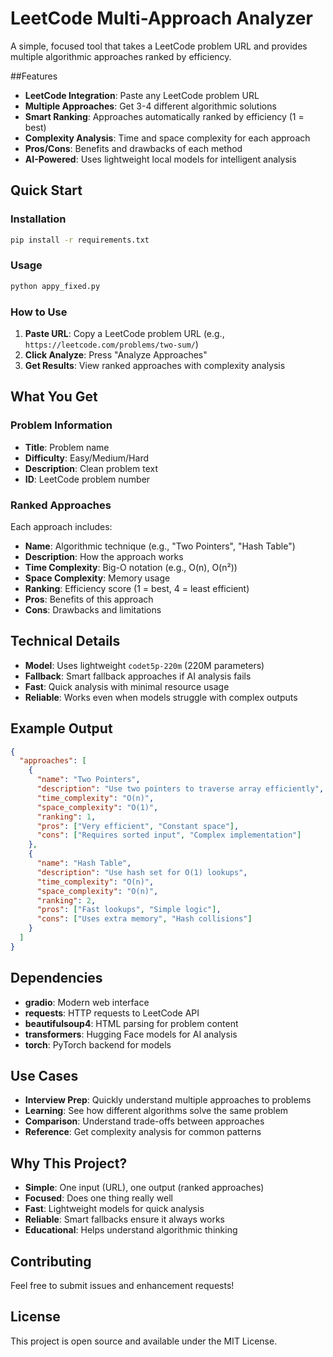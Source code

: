 # LeetCode Multi-Approach Analyzer

A simple, focused tool that takes a LeetCode problem URL and provides multiple algorithmic approaches ranked by efficiency.

##Features

- **LeetCode Integration**: Paste any LeetCode problem URL
- **Multiple Approaches**: Get 3-4 different algorithmic solutions
- **Smart Ranking**: Approaches automatically ranked by efficiency (1 = best)
- **Complexity Analysis**: Time and space complexity for each approach
- **Pros/Cons**: Benefits and drawbacks of each method
- **AI-Powered**: Uses lightweight local models for intelligent analysis

##  Quick Start

### Installation
```bash
pip install -r requirements.txt
```

### Usage
```bash
python appy_fixed.py
```

### How to Use
1. **Paste URL**: Copy a LeetCode problem URL (e.g., `https://leetcode.com/problems/two-sum/`)
2. **Click Analyze**: Press "Analyze Approaches"
3. **Get Results**: View ranked approaches with complexity analysis

## What You Get

### Problem Information
- **Title**: Problem name
- **Difficulty**: Easy/Medium/Hard
- **Description**: Clean problem text
- **ID**: LeetCode problem number

### Ranked Approaches
Each approach includes:
- **Name**: Algorithmic technique (e.g., "Two Pointers", "Hash Table")
- **Description**: How the approach works
- **Time Complexity**: Big-O notation (e.g., O(n), O(n²))
- **Space Complexity**: Memory usage
- **Ranking**: Efficiency score (1 = best, 4 = least efficient)
- **Pros**: Benefits of this approach
- **Cons**: Drawbacks and limitations

## Technical Details

- **Model**: Uses lightweight `codet5p-220m` (220M parameters)
- **Fallback**: Smart fallback approaches if AI analysis fails
- **Fast**: Quick analysis with minimal resource usage
- **Reliable**: Works even when models struggle with complex outputs

## Example Output

```json
{
  "approaches": [
    {
      "name": "Two Pointers",
      "description": "Use two pointers to traverse array efficiently",
      "time_complexity": "O(n)",
      "space_complexity": "O(1)",
      "ranking": 1,
      "pros": ["Very efficient", "Constant space"],
      "cons": ["Requires sorted input", "Complex implementation"]
    },
    {
      "name": "Hash Table",
      "description": "Use hash set for O(1) lookups",
      "time_complexity": "O(n)",
      "space_complexity": "O(n)",
      "ranking": 2,
      "pros": ["Fast lookups", "Simple logic"],
      "cons": ["Uses extra memory", "Hash collisions"]
    }
  ]
}
```

##  Dependencies

- **gradio**: Modern web interface
- **requests**: HTTP requests to LeetCode API
- **beautifulsoup4**: HTML parsing for problem content
- **transformers**: Hugging Face models for AI analysis
- **torch**: PyTorch backend for models

## Use Cases

- **Interview Prep**: Quickly understand multiple approaches to problems
- **Learning**: See how different algorithms solve the same problem
- **Comparison**: Understand trade-offs between approaches
- **Reference**: Get complexity analysis for common patterns

## Why This Project?

- **Simple**: One input (URL), one output (ranked approaches)
- **Focused**: Does one thing really well
- **Fast**: Lightweight models for quick analysis
- **Reliable**: Smart fallbacks ensure it always works
- **Educational**: Helps understand algorithmic thinking

## Contributing

Feel free to submit issues and enhancement requests!

## License

This project is open source and available under the MIT License.
